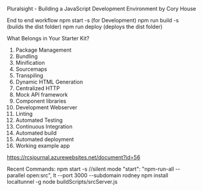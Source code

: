 Pluralsight - Building a JavaScript Development Environment 
by Cory House 

End to end workflow
npm start -s (for Development)
npm run build -s (builds the dist folder)
npm run deploy (deploys the dist folder)


What Belongs in Your Starter Kit?  
1. Package Management  
2. Bundling 
3. Minification 
4. Sourcemaps 
5. Transpiling 
6. Dynamic HTML Generation 
7. Centralized HTTP 
8. Mock API framework 
9. Component libraries 
10. Development Webserver 
11. Linting 
12. Automated Testing 
13. Continuous Integration 
14. Automated build 
15. Automated deployment 
16. Working example app 

https://rcsjournal.azurewebsites.net/document?id=56


Recent Commands: 
npm start -s //silent mode
"start": "npm-run-all --parallel open:src",
lt --port 3000 --subdomain rodney
npm install localtunnel -g
node buildScripts/srcServer.js 
